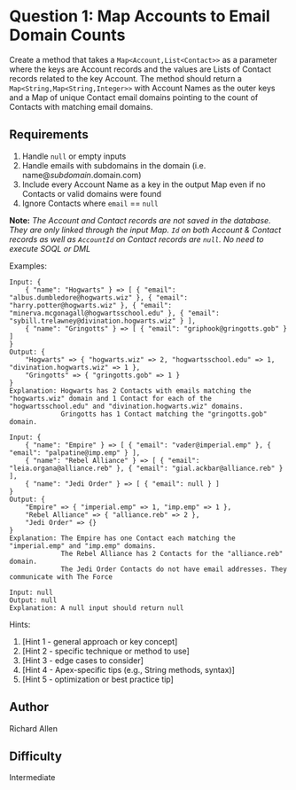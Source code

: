 # Question 1: Map Accounts to Email Domain Counts

Create a method that takes a `Map<Account,List<Contact>>` as a parameter where the keys are Account records and the values are Lists of Contact records related to the key Account. The method should return a `Map<String,Map<String,Integer>>` with Account Names as the outer keys and a Map of unique Contact email domains pointing to the count of Contacts with matching email domains.

## Requirements

1. Handle `null` or empty inputs
2. Handle emails with subdomains in the domain (i.e. name@*subdomain*.domain.com)
3. Include every Account Name as a key in the output Map even if no Contacts or valid domains were found
4. Ignore Contacts where `email` == `null`

**Note:** *The Account and Contact records are not saved in the database. They are only linked through the input Map. `Id` on both Account & Contact records as well as `AccountId` on Contact records are `null`. No need to execute SOQL or DML*

Examples:

```text
Input: {
    { "name": "Hogwarts" } => [ { "email": "albus.dumbledore@hogwarts.wiz" }, { "email": "harry.potter@hogwarts.wiz" }, { "email": "minerva.mcgonagall@hogwartsschool.edu" }, { "email": "sybill.trelawney@divination.hogwarts.wiz" } ],
    { "name": "Gringotts" } => [ { "email": "griphook@gringotts.gob" } ]
}
Output: {
    "Hogwarts" => { "hogwarts.wiz" => 2, "hogwartsschool.edu" => 1, "divination.hogwarts.wiz" => 1 },
    "Gringotts" => { "gringotts.gob" => 1 }
}
Explanation: Hogwarts has 2 Contacts with emails matching the "hogwarts.wiz" domain and 1 Contact for each of the "hogwartsschool.edu" and "divination.hogwarts.wiz" domains.
             Gringotts has 1 Contact matching the "gringotts.gob" domain.

Input: {
    { "name": "Empire" } => [ { "email": "vader@imperial.emp" }, { "email": "palpatine@imp.emp" } ],
    { "name": "Rebel Alliance" } => [ { "email": "leia.organa@alliance.reb" }, { "email": "gial.ackbar@alliance.reb" } ],
    { "name": "Jedi Order" } => [ { "email": null } ]
}
Output: {
    "Empire" => { "imperial.emp" => 1, "imp.emp" => 1 },
    "Rebel Alliance" => { "alliance.reb" => 2 },
    "Jedi Order" => {}
}
Explanation: The Empire has one Contact each matching the "imperial.emp" and "imp.emp" domains.
             The Rebel Alliance has 2 Contacts for the "alliance.reb" domain.
             The Jedi Order Contacts do not have email addresses. They communicate with The Force

Input: null
Output: null
Explanation: A null input should return null
```

Hints:

1. [Hint 1 - general approach or key concept]
2. [Hint 2 - specific technique or method to use]
3. [Hint 3 - edge cases to consider]
4. [Hint 4 - Apex-specific tips (e.g., String methods, syntax)]
5. [Hint 5 - optimization or best practice tip]

## Author

Richard Allen

## Difficulty

Intermediate

